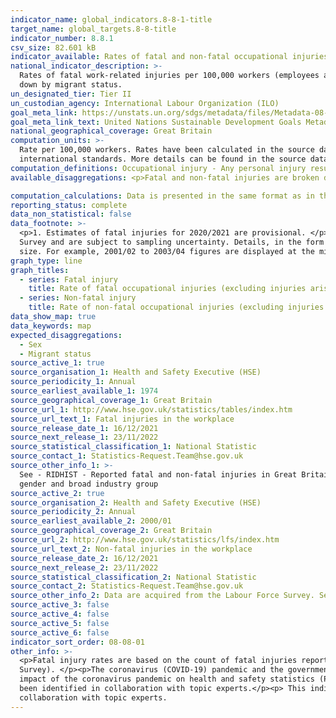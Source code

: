 ```yaml
---
indicator_name: global_indicators.8-8-1-title
target_name: global_targets.8-8-title
indicator_number: 8.8.1
csv_size: 82.601 kB
indicator_available: Rates of fatal and non-fatal occupational injuries (excluding injuries arising from road traffic accidents)
national_indicator_description: >-
  Rates of fatal work-related injuries per 100,000 workers (employees and self-employed) and rates of self-reported workplace non-fatal injury (per 100,000 workers). This differs from the UN metadata as injuries from road traffic accidents are not included. In addition, data are not broken
  down by migrant status.
un_designated_tier: Tier II
un_custodian_agency: International Labour Organization (ILO)
goal_meta_link: https://unstats.un.org/sdgs/metadata/files/Metadata-08-08-01.pdf
goal_meta_link_text: United Nations Sustainable Development Goals Metadata (PDF 381 KB)
national_geographical_coverage: Great Britain
computation_units: >-
  Rate per 100,000 workers. Rates have been calculated in the source data by dividing the number of workers in the reference group with an injury (fatal or non-fatal) by the employment total.  This is then multiplied by a factor of 100,000 to give a rate per 100,000 workers, in line with
  international standards. More details can be found in the source data (see 'Sources' tab).
computation_definitions: Occupational injury - Any personal injury resulting from an occupational accident. Fatal occupational injury - An occupational injury leading to death within one year of the day of the occupational accident.
available_disaggregations: <p>Fatal and non-fatal injuries are broken down by country and regions of England, sex, age, sex by age, and industry sector. Non-fatal injuries are additionally broken down by occupation.</p><p>For fatal injuries, country/region reflects the location of where the injury occurred; for non-fatal injuries country/region reflects the injured persons usual place of residence.</p><p>Fatal injuries are available at a more disaggregated breakdown by age than non-fatal injuries. For fatal injuries, breakdowns by age, sex and country/region are presented from 2014/15 onwards. (Industry breakdowns are presented from 2004/05).</p><p>For non-fatal injuries occupation breakdowns are presented from 2013/14 onwards. (All other breakdowns are presented from 2001/02).</p><p>For non-fatal injuries, industry and occupation data is restricted to the current or most recent job as information is not available for previously held jobs.</p><p>Industry sector is based on Standard Industrial Classification (SIC 2007) codes, which are given in the source data. This is the current system used in UK official statistics for classifying businesses by type of activity they are engaged in. NOTE - In the fatal injury data, agriculture, forestry and fishing does not include sea fishing.</p><p>Occupation is based on <a href="https://www.ons.gov.uk/methodology/classificationsandstandards/ukstandardindustrialclassificationofeconomicactivities/uksic2007">Standard Occupation Codes (SOC2020)</a>. This is the system used in UK official statistics for classifying workers by the type of job they are engaged in.</p><p>Non-fatal injury rates are not provided for groups where sample numbers are too small to provide reliable estimates.</p><p>

computation_calculations: Data is presented in the same format as in the source data (see 'Sources' tab) with no additional calculations applied.
reporting_status: complete
data_non_statistical: false
data_footnote: >-
  <p>1. Estimates of fatal injuries for 2020/2021 are provisional. </p><p>2. The rate of fatal injury for some of the detailed groupings are based on small numbers and are susceptible to considerable year-on-year variation.</p><p>3. Non-fatal injury estimates are based on the Labour Force
  Survey and are subject to sampling uncertainty. Details, in the form of 95% confidence intervals, can be found in the source data (see 'Sources' tab below)</p><p>4. The breakdowns of non-fatal injury rates are averaged over non-overlapping 3 year periods to enable a large enough sample
  size. For example, 2001/02 to 2003/04 figures are displayed at the mid-year point (2002/03). </p><p>5.The coronavirus (COVID-19) pandemic and the government’s response has impacted recent trends in health and safety statistics published by HSE.  See Other Information below.</p>
graph_type: line
graph_titles:
  - series: Fatal injury
    title: Rate of fatal occupational injuries (excluding injuries arising from road traffic accidents) per 100,000 workers, Great Britain
  - series: Non-fatal injury
    title: Rate of non-fatal occupational injuries (excluding injuries arising from road traffic accidents) per 100,000 workers, Great Britain
data_show_map: true
data_keywords: map
expected_disaggregations:
  - Sex
  - Migrant status
source_active_1: true
source_organisation_1: Health and Safety Executive (HSE)
source_periodicity_1: Annual
source_earliest_available_1: 1974
source_geographical_coverage_1: Great Britain
source_url_1: http://www.hse.gov.uk/statistics/tables/index.htm
source_url_text_1: Fatal injuries in the workplace
source_release_date_1: 16/12/2021
source_next_release_1: 23/11/2022
source_statistical_classification_1: National Statistic
source_contact_1: Statistics-Request.Team@hse.gov.uk
source_other_info_1: >-
  See - RIDHIST - Reported fatal and non-fatal injuries in Great Britain from 1974; RIDREG - RIDDOR reported fatal and non-fatal injuries in Great Britain by country, region and unitary or local authority; RIDAGEGEN - RIDDOR reported fatal and non-fatal injuries in Great Britain by age,
  gender and broad industry group
source_active_2: true
source_organisation_2: Health and Safety Executive (HSE)
source_periodicity_2: Annual
source_earliest_available_2: 2000/01
source_geographical_coverage_2: Great Britain
source_url_2: http://www.hse.gov.uk/statistics/lfs/index.htm
source_url_text_2: Non-fatal injuries in the workplace
source_release_date_2: 16/12/2021
source_next_release_2: 23/11/2022
source_statistical_classification_2: National Statistic
source_contact_2: Statistics-Request.Team@hse.gov.uk
source_other_info_2: Data are acquired from the Labour Force Survey. See - LFSINJSUM; LFSINJREG; LFSINJAGE; LFSINJIND; LFSINJOCC
source_active_3: false
source_active_4: false
source_active_5: false
source_active_6: false
indicator_sort_order: 08-08-01
other_info: >-
  <p>Fatal injury rates are based on the count of fatal injuries reportable under the Reporting of Injuries, Diseases and Dangerous Occurrences Regulations (RIDDOR).</p><p>Rates for non-fatal injuries are based on self-reported non-fatal injury in the workplace (using the Labour Force
  Survey). </p><p>The coronavirus (COVID-19) pandemic and the government’s response has impacted recent trends in health and safety statistics published by HSE. More details can be found in the <a href="https://www.hse.gov.uk/statistics/coronavirus/covid-19.pdf">HSE technical report on the
  impact of the coronavirus pandemic on health and safety statistics (PDF 0.8MB).</a></p><p>This indicator is being used as an approximation of the UN SDG Indicator. Where possible, we will work to identify or develop UK data to meet the global indicator specification. This indicator has
  been identified in collaboration with topic experts.</p><p> This indicator is being used as an approximation of the UN SDG Indicator. Where possible, we will work to identify or develop UK data to meet the global indicator specification. This indicator has been identified in
  collaboration with topic experts.
---
```

